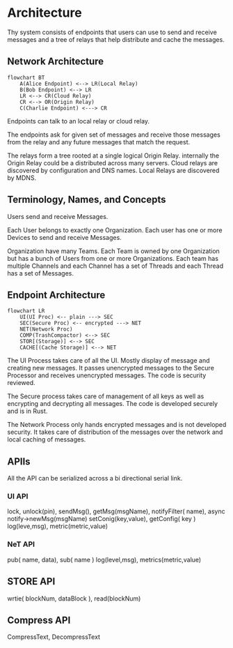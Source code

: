 # Architecture

Thy system consists of endpoints that users can use to send and receive
messages and a tree of relays that help distribute and cache the messages.

## Network Architecture

```mermaid
flowchart BT
    A(Alice Endpoint) <--> LR(Local Relay)
    B(Bob Endpoint) <--> LR
    LR <--> CR(Cloud Relay)
    CR <--> OR(Origin Relay)
    C(Charlie Endpoint) <---> CR
```

Endpoints can talk to an local relay or cloud relay.

The endpoints ask for given set of messages and receive those messages
from the relay and any future messages that match the request.

The relays form a tree rooted at a single logical Origin
Relay. internally the Origin Relay could be a distributed across many
servers.  Cloud relays are discovered by configuration and DNS
names. Local Relays are discovered by MDNS.

## Terminology, Names, and Concepts

Users send and receive Messages.

Each User belongs to exactly one Organization. Each user has one or more
Devices to send and receive Messages.

Organization have many Teams. Each Team is owned by one Organization but
has a bunch of Users from one or more Organizations. Each team has
multiple Channels and each Channel has a set of Threads and each Thread
has a set of Messages.

## Endpoint Architecture

```mermaid
flowchart LR
    UI(UI Proc) <-- plain ---> SEC
    SEC(Secure Proc) <-- encrypted ---> NET
    NET(Network Proc)
    COMP(TrashCompactor) <--> SEC
    STOR[(Storage)] <--> SEC
    CACHE[(Cache Storage)] <--> NET
```

The UI Process takes care of all the UI. Mostly display of message and
creating new messages. It passes unencrypted messages to the Secure
Processor and receives unencrypted messages. The code is security
reviewed.

The Secure process takes care of management of all keys as well as
encrypting and decrypting all messages. The code is developed securely
and is in Rust.

The Network Process only hands encrypted messages and is not developed
security. It takes care of distribution of the messages over the network
and local caching of messages.

## APIIs

All the API can be serialized across a bi directional serial link.

### UI API

lock, unlock(pin),
sendMsg(), getMsg(msgName),
notifyFilter( name), async notify->newMsg(msgName)
setConig(key,value), getConfig( key )
log(leve,msg), metric(metric,value)

### NeT API

pub( name, data), sub( name )
log(level,msg), metrics(metric,value)

## STORE API

wrtie( blockNum, dataBlock ), read(blockNum)


## Compress API

CompressText, DecompressText
